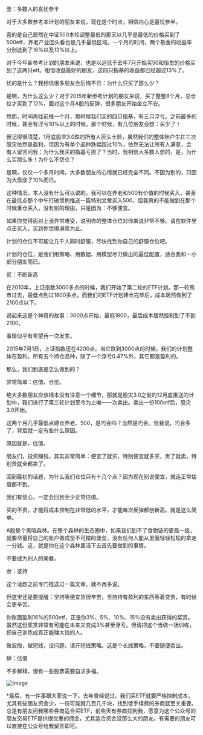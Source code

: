 



壹：多数人的喜忧参半



对于大多数参考本计划的朋友来说，现在这个时点，相信内心是喜忧参半。



喜的是自己居然在中证500本轮调整最低的那天以几乎是最低的价格买到了500etf，养老产业回头看也是几乎最低区域。一个月的时间，两个基金的收益率分别达到了16%以及13%以上。



对于今年新参考计划的朋友来说，也是以远低于去年7月开始买50和恒生的价格买到了这两只etf。相信收益最好的朋友，这四只指基的收益都已经超过13%了。



忧的是什么？我相信很多朋友会后悔不已：为什么只买了那么少？



是啊，为什么这么少？对于2015年新参考计划的朋友来说，买了整整8个月，总仓位才买到了12%，面对这个月A股的反弹，很多朋友开始坐立不安。



然而，时间再往前推一个月，那时候我们买的四只指基，有三只浮亏。之前最多的时候，甚至有浮亏10%以上的时候。那个时候，有几位朋友会想：买少了！



我记得很清楚，1月底股灾3.0跌的所有人灰头土脸，虽然我们的整体账户生扛三次股灾依然是盈利，但因为有单个品种跌幅超过10%，依然无法让所有人满意，会有人留言问我：为什么我买的指基亏损了？当时，我相信大多数人想的，是，为什么买那么多！为什么不空仓？



是啊，仅仅一个多月时间，大多数朋友的心情就已经完全不同。不因为别的，只因为大盘涨了10%而已。



这种情况，本人没有什么可以说的。我可以在养老和500有价值的时候买入，甚至在最低点那个中午打破惯例推送一篇特别文章买入500，但我真的不能做到在那个时候重仓买入，没有别的理由，只是因为：不够便宜。



如果你觉得面对上涨异常难受，说明你的整体仓位对你来说非常不够。请在软件里点击买入，买到你觉得满意为止。



计划的仓位不可能让几千人同时舒服，尽快找到你自己的舒服仓位吧。



计划的仓位，是我们用策略、用数据、用模型尽力做出的最佳配置，适合我和一小部分朋友而已。





贰：不断新高



在2010年，上证指数3000多点的时候，我们开始了第二轮的ETF计划。那一轮熊市过去，最低点到过1800多点，而我们的ETF计划建仓完毕后，成本居然做到了2100点以下。



说起来这是个神奇的故事：3000点开始，最低1800，最后成本居然控制到了不到2100。



事情似乎有希望再一次发生。



2015年7月1日，上证指数还在4200点。当它跌到3000点的时候，我们的计划整体在盈利。所有五个持仓品种，除了一个浮亏0.47%外，其它都是盈利的。



那么，我们到底是怎么做到的？



非常简单：估值、仓位。



绝大多数朋友应该根本没有注意一个细节，那就是股灾3.0之前的12月底推送的计划中，我们进行了第三轮计划至今为止唯一一次卖出。卖出一份100etf后，股灾3.0开始。



这两个月几乎最低点建仓养老、500，是巧合吗？当然是巧合。但我说，巧合多了，背后就一定有些什么原因。



原因就是，估值。



朋友们，投资赚钱，其实非常简单：便宜了就买，特别便宜就多买，贵了就卖，特别贵就全都卖了。



回到最初的话题，为什么我们仓位只有十几个点？因为现在别说便宜，就连正常估值都不到。



我们有信心，一定会回到至少正常估值。



买的不贵，才能将成本控制在非常低的水平，才能每次反弹都创新高。就是这么简单。



A股是个黑暗森林。在整个森林的生态圈中，如果我们到不了食物链的更高一级，就要尽量将自己的账户做成坚不可摧的堡垒，没有任何人能从里面轻轻松松的拿走一分钱。这，就是你在这个森林里活下去首先要做到的事情。



不要成为别人的美餐。





叁：坚持



这个话题之前专门推送过一篇文章，就不再多说。



但这里还是要提醒：坚持等便宜货很辛苦，坚持持有盈利的东西等着变贵，有时候会更辛苦。



你账面盈利16%的500etf，正是你3%、5%、10%、15%没有卖出获得的奖赏。虽然这份奖赏非常有可能在未来又变成3%甚至浮亏。但请把这个当做一场训练，把自己训练成真正能赚大钱的人。



做波段，做短线，没问题，请开短线策略。这是个长线策略，不要随便卖出。





肆：估值



不多解释，很有一些股票需要自求多福。



![Image](http://mmbiz.qpic.cn/mmbiz/SEPick5M9xjMQpkicgAsicBlnmXuBfZaD1mZgZCseiauXVLa8PZibtN499BJcZn2UjLOG0YDbeiczx5pnb9vkib7P3XGQ/640?wx_fmt=png&tp=webp&wxfrom=5&wx_lazy=1&wx_co=1)







*最后，有一件事跟大家说一下。去年曾经说过，我们买ETF就要严格控制成本，尤其有些朋友资金少，一份可能就几百几千块，找到低手续费的券商就至关重要。总是有朋友问我哪些券商适合买ETF，前些天有券商找到我，愿意为这个公众号的朋友交易ETF提供很优惠的佣金，尤其适合资金没那么大的朋友。有需要的朋友可以直接在公众号给我留言即可。